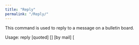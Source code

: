 ```yaml
---
title: "Reply"
permalink: "/Reply/"
---
```


This command is used to reply to a message on a bulletin board.

Usage: reply \[quoted\] \[<number>\] \[by mail\] \[

<title>

\]

If <number> is omitted (or replaced by some abbreviation of the word
"last") you reply to the last message you read.

If

<title>

is omitted your message will have the title of the message you are
replying to with "Re: " prepended to it.

If you include the word "quoted", the messages you are replying to will
be included quoted using "\> ".

If you write "by mail", you will instead send a private mail to the
author. Example:

` reply 123 by mail             reply to message 123 by mail`
` rep q b m                     reply quoted to last message by mail`

Obviously, you must be in the same room as the board you wish to write
on for this command to work.

See also: [Boards](Boards "wikilink"), [Mark](Mark "wikilink"),
[Read](Read "wikilink"), [Tail](Tail "wikilink"),
[Write](Write "wikilink")